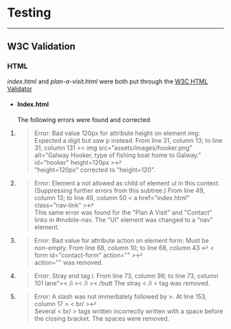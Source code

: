 # Testing

<hr>

## W3C Validation 
### HTML
*index.html* and *plan-a-visit.html* were both put through the [W3C HTML Validator](https://validator.w3.org/)
* #### Index.html
    The following errors were found and corrected

1.    >Error: Bad value 120px for attribute height on element img: Expected a digit but saw p instead.
        >From line 31, column 13; to line 31, column 131
     >< img src="assets/images/hooker.png" alt="Galway Hooker, type of fishing boat home to Galway." id="hooker" height=120px >↩     
    "height=120px" corrected to "height=120".
2. > Error: Element a not allowed as child of element ul in this context. (Suppressing further errors from this subtree.)
    > From line 49, column 13; to line 49, column 50
    > < a href="index.html" class="nav-link" >↩     
    This same error was found for the "Plan A Visit" and "Contact" links in #mobile-nav. The "Ul" element was changed to a "nav" element.
3. > Error: Bad value for attribute action on element form: Must be non-empty.
    > From line 68, column 10; to line 68, column 43
    > ↩         < form id="contact-form" action="" >↩     
    action="" was removed.
4. > Error: Stray end tag i.
    > From line 73, column 98; to line 73, column 101
    > lane">< /i >< /i >< /butt
    The stray < /i > tag was removed.
5. > Error: A slash was not immediately followed by >.
    > At line 153, column 17
           > < br/  >↩        
    Several < br/ > tags written incorrectly written with a space before the closing bracket. The spaces were removed.
